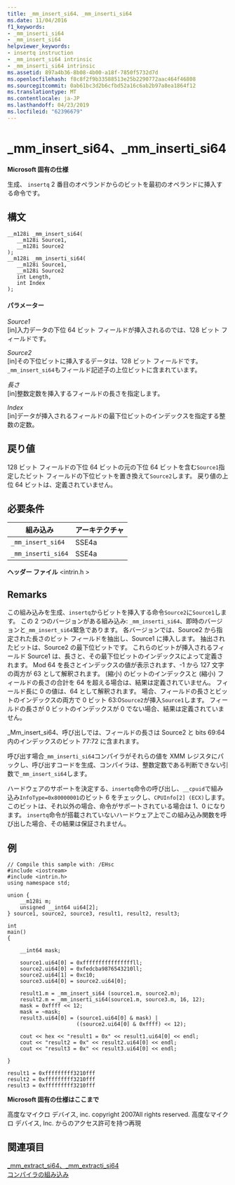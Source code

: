 ```yaml
---
title: _mm_insert_si64、_mm_inserti_si64
ms.date: 11/04/2016
f1_keywords:
- _mm_inserti_si64
- _mm_insert_si64
helpviewer_keywords:
- insertq instruction
- _mm_insert_si64 intrinsic
- _mm_inserti_si64 intrinsic
ms.assetid: 897a4b36-8b08-4b00-a18f-7850f5732d7d
ms.openlocfilehash: f8c8f2f9b33588513e25b2290772aac464f46808
ms.sourcegitcommit: 0ab61bc3d2b6cfbd52a16c6ab2b97a8ea1864f12
ms.translationtype: MT
ms.contentlocale: ja-JP
ms.lasthandoff: 04/23/2019
ms.locfileid: "62396679"
---
```

# <a name="mminsertsi64-mminsertisi64"></a>_mm_insert_si64、_mm_inserti_si64

**Microsoft 固有の仕様**

生成、 `insertq` 2 番目のオペランドからのビットを最初のオペランドに挿入する命令です。

## <a name="syntax"></a>構文

```
__m128i _mm_insert_si64(
   __m128i Source1,
   __m128i Source2
);
__m128i _mm_inserti_si64(
   __m128i Source1,
   __m128i Source2
   int Length,
   int Index
);
```

#### <a name="parameters"></a>パラメーター

*Source1*<br/>
[in]入力データの下位 64 ビット フィールドが挿入されるのでは、128 ビット フィールドです。

*Source2*<br/>
[in]その下位ビットに挿入するデータは、128 ビット フィールドです。  `_mm_insert_si64`もフィールド記述子の上位ビットに含まれています。

*長さ*<br/>
[in]整数定数を挿入するフィールドの長さを指定します。

*Index*<br/>
[in]データが挿入されるフィールドの最下位ビットのインデックスを指定する整数の定数。

## <a name="return-value"></a>戻り値

128 ビット フィールドの下位 64 ビットの元の下位 64 ビットを含む`Source1`指定したビット フィールドの下位ビットを置き換えて`Source2`します。 戻り値の上位 64 ビットは、定義されていません。

## <a name="requirements"></a>必要条件

|組み込み|アーキテクチャ|
|---------------|------------------|
|`_mm_insert_si64`|SSE4a|
|`_mm_inserti_si64`|SSE4a|

**ヘッダー ファイル** \<intrin.h >

## <a name="remarks"></a>Remarks

この組み込みを生成、`insertq`からビットを挿入する命令`Source2`に`Source1`します。 この 2 つのバージョンがある組み込み: `_mm_inserti_si64`、即時のバージョンと`_mm_insert_si64`緊急であります。  各バージョンでは、Source2 から指定された長さのビット フィールドを抽出し、Source1 に挿入します。  抽出されたビットは、Source2 の最下位ビットです。  これらのビットが挿入されるフィールド Source1 は、長さと、その最下位ビットのインデックスによって定義されます。  Mod 64 を長さとインデックスの値が表示されます、-1 から 127 文字の両方が 63 として解釈されます。 (縮小) のビットのインデックスと (縮小) フィールドの長さの合計を 64 を超える場合は、結果は定義されていません。 フィールド長に 0 の値は、64 として解釈されます。  場合、フィールドの長さとビットのインデックスの両方で 0 ビット 63:0`Source2`が挿入`Source1`します。  フィールドの長さが 0 ビットのインデックスが 0 でない場合、結果は定義されていません。

_Mm_insert_si64、呼び出しでは、フィールドの長さは Source2 と bits 69:64 内のインデックスのビット 77:72 に含まれます。

呼び出す場合`_mm_inserti_si64`コンパイラがそれらの値を XMM レジスタにパックし、呼び出すコードを生成、コンパイラは、整数定数である判断できない引数で`_mm_insert_si64`します。

ハードウェアのサポートを決定する、`insertq`命令の呼び出し、`__cpuid`で組み込み`InfoType=0x80000001`のビット 6 をチェックし、`CPUInfo[2] (ECX)`します。 このビットは、それ以外の場合、命令がサポートされている場合は 1、0 になります。 `insertq`命令が搭載されていないハードウェア上でこの組み込み関数を呼び出した場合、その結果は保証されません。

## <a name="example"></a>例

```
// Compile this sample with: /EHsc
#include <iostream>
#include <intrin.h>
using namespace std;

union {
    __m128i m;
    unsigned __int64 ui64[2];
} source1, source2, source3, result1, result2, result3;

int
main()
{

    __int64 mask;

    source1.ui64[0] = 0xffffffffffffffffll;
    source2.ui64[0] = 0xfedcba9876543210ll;
    source2.ui64[1] = 0xc10;
    source3.ui64[0] = source2.ui64[0];

    result1.m = _mm_insert_si64 (source1.m, source2.m);
    result2.m = _mm_inserti_si64(source1.m, source3.m, 16, 12);
    mask = 0xffff << 12;
    mask = ~mask;
    result3.ui64[0] = (source1.ui64[0] & mask) |
                      ((source2.ui64[0] & 0xffff) << 12);

    cout << hex << "result1 = 0x" << result1.ui64[0] << endl;
    cout << "result2 = 0x" << result2.ui64[0] << endl;
    cout << "result3 = 0x" << result3.ui64[0] << endl;

}
```

```Output
result1 = 0xfffffffff3210fff
result2 = 0xfffffffff3210fff
result3 = 0xfffffffff3210fff
```

**Microsoft 固有の仕様はここまで**

高度なマイクロ デバイス, inc. copyright 2007All rights reserved. 高度なマイクロ デバイス, Inc. からのアクセス許可を持つ再現

## <a name="see-also"></a>関連項目

[_mm_extract_si64、_mm_extracti_si64](../intrinsics/mm-extract-si64-mm-extracti-si64.md)<br/>
[コンパイラの組み込み](../intrinsics/compiler-intrinsics.md)